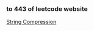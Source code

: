 ### to 443 of leetcode website

[String Compression](https://leetcode-cn.com/problems/string-compression/)